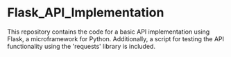 # Flask_API_Implementation
This repository contains the code for a basic API implementation using Flask, a microframework for Python. Additionally, a script for testing the API functionality using the 'requests' library is included.
